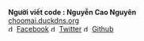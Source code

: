**Người viết code : Nguyễn Cao Nguyên**  
<a href="http://choomai.duckdns.org">choomai.duckdns.org</a>  
<img src="https://cdn-icons-png.flaticon.com/512/5968/5968764.png" alt="drawing" width="13"/> [Facebook](https://facebook.com/uranidiot0606)
<img src="https://cdn-icons-png.flaticon.com/128/733/733579.png" alt="drawing" width="13"/> [Twitter](https://twitter.com/YouAreA66813344)
<img src="https://cdn-icons-png.flaticon.com/512/1051/1051326.png" alt="drawing" width="13"/> [Github](https://github.com/Choomai)
